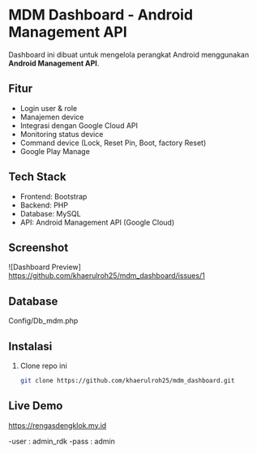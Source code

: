 # MDM Dashboard - Android Management API

Dashboard ini dibuat untuk mengelola perangkat Android menggunakan **Android Management API**.

## Fitur
- Login user & role
- Manajemen device
- Integrasi dengan Google Cloud API
- Monitoring status device
- Command device (Lock, Reset Pin, Boot, factory Reset)
- Google Play Manage

## Tech Stack
- Frontend: Bootstrap
- Backend: PHP
- Database: MySQL
- API: Android Management API (Google Cloud)

## Screenshot
![Dashboard Preview] https://github.com/khaerulroh25/mdm_dashboard/issues/1

## Database 
Config/Db_mdm.php

## Instalasi
1. Clone repo ini
   ```bash
   git clone https://github.com/khaerulroh25/mdm_dashboard.git


## Live Demo
https://rengasdengklok.my.id

-user : admin_rdk
-pass : admin
